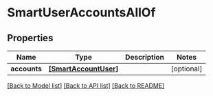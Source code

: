 # SmartUserAccountsAllOf


## Properties
Name | Type | Description | Notes
------------ | ------------- | ------------- | -------------
**accounts** | [**[SmartAccountUser]**](SmartAccountUser.md) |  | [optional] 

[[Back to Model list]](../README.md#documentation-for-models) [[Back to API list]](../README.md#documentation-for-api-endpoints) [[Back to README]](../README.md)


